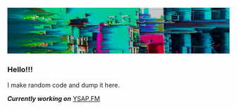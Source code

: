 ![](https://raw.githubusercontent.com/DavZOfficial/DavZOfficial/master/banner.png)
### Hello!!!

I make random code and dump it here.

***Currently working on*** [YSAP.FM](https://github.com/DavZOfficial/ysap.fm)
